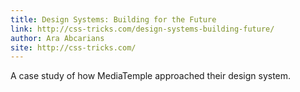 ```yaml
---
title: Design Systems: Building for the Future
link: http://css-tricks.com/design-systems-building-future/
author: Ara Abcarians
site: http://css-tricks.com/
---
```


A case study of how MediaTemple approached their design system.
